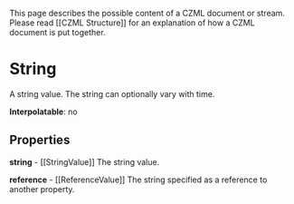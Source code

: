This page describes the possible content of a CZML document or stream.  Please read [[CZML Structure]] for an explanation of how a CZML document is put together.

# String

A string value.  The string can optionally vary with time.

**Interpolatable**: no

## Properties

**string** - [[StringValue]]
The string value.


**reference** - [[ReferenceValue]]
The string specified as a reference to another property.


